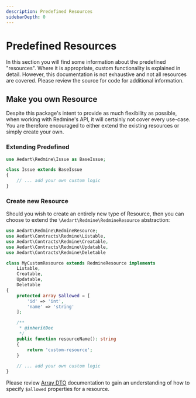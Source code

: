 ```yaml
---
description: Predefined Resources
sidebarDepth: 0
---
```


# Predefined Resources

In this section you will find some information about the predefined "resources".
Where it is appropriate, custom functionality is explained in detail. However, this documentation is not exhaustive and not all resources are covered.
Please review the source for code for additional information.

## Make you own Resource

Despite this package's intent to provide as much flexibility as possible, when working with Redmine's API, it will certainly not cover every use-case.
You are therefore encouraged to either extend the existing resources or simply create your own.

### Extending Predefined

```php
use Aedart\Redmine\Issue as BaseIssue;

class Issue extends BaseIssue
{
    // ... add your own custom logic 
}
```

### Create new Resource

Should you wish to create an entirely new type of Resource, then you can choose to extend the `\Aedart\Redmine\RedmineResource` abstraction:

```php
use Aedart\Redmine\RedmineResource;
use Aedart\Contracts\Redmine\Listable,
use Aedart\Contracts\Redmine\Creatable,
use Aedart\Contracts\Redmine\Updatable,
use Aedart\Contracts\Redmine\Deletable

class MyCustomResource extends RedmineResource implements 
    Listable,
    Creatable,
    Updatable,
    Deletable
{
    protected array $allowed = [
        'id' => 'int',
        'name' => 'string'
    ];

    /**
     * @inheritDoc
     */
    public function resourceName(): string
    {
        return 'custom-resource';
    }
    
    // ... add your own custom logic 
}
```

Please review [Array DTO](../../dto/array) documentation to gain an understanding of how to specify `$allowed` properties for a resource. 